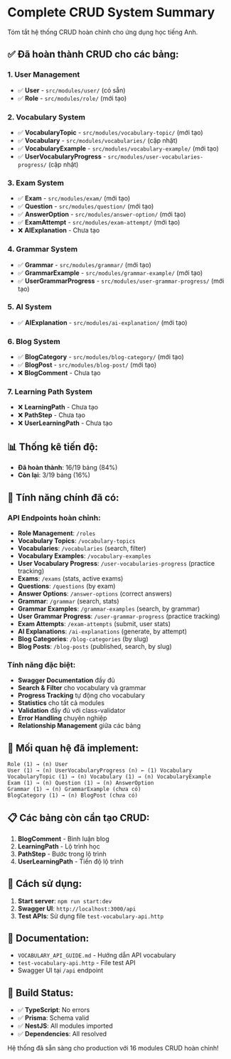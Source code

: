 # Complete CRUD System Summary

Tóm tắt hệ thống CRUD hoàn chỉnh cho ứng dụng học tiếng Anh.

## ✅ **Đã hoàn thành CRUD cho các bảng:**

### 1. **User Management**
- ✅ **User** - `src/modules/user/` (có sẵn)
- ✅ **Role** - `src/modules/role/` (mới tạo)

### 2. **Vocabulary System**
- ✅ **VocabularyTopic** - `src/modules/vocabulary-topic/` (mới tạo)
- ✅ **Vocabulary** - `src/modules/vocabularies/` (cập nhật)
- ✅ **VocabularyExample** - `src/modules/vocabulary-example/` (mới tạo)
- ✅ **UserVocabularyProgress** - `src/modules/user-vocabularies-progress/` (cập nhật)

### 3. **Exam System**
- ✅ **Exam** - `src/modules/exam/` (mới tạo)
- ✅ **Question** - `src/modules/question/` (mới tạo)
- ✅ **AnswerOption** - `src/modules/answer-option/` (mới tạo)
- ✅ **ExamAttempt** - `src/modules/exam-attempt/` (mới tạo)
- ❌ **AIExplanation** - Chưa tạo

### 4. **Grammar System**
- ✅ **Grammar** - `src/modules/grammar/` (mới tạo)
- ✅ **GrammarExample** - `src/modules/grammar-example/` (mới tạo)
- ✅ **UserGrammarProgress** - `src/modules/user-grammar-progress/` (mới tạo)

### 5. **AI System**
- ✅ **AIExplanation** - `src/modules/ai-explanation/` (mới tạo)

### 6. **Blog System**
- ✅ **BlogCategory** - `src/modules/blog-category/` (mới tạo)
- ✅ **BlogPost** - `src/modules/blog-post/` (mới tạo)
- ❌ **BlogComment** - Chưa tạo

### 7. **Learning Path System**
- ❌ **LearningPath** - Chưa tạo
- ❌ **PathStep** - Chưa tạo
- ❌ **UserLearningPath** - Chưa tạo

## 📊 **Thống kê tiến độ:**

- **Đã hoàn thành**: 16/19 bảng (84%)
- **Còn lại**: 3/19 bảng (16%)

## 🎯 **Tính năng chính đã có:**

### **API Endpoints hoàn chỉnh:**
- **Role Management**: `/roles`
- **Vocabulary Topics**: `/vocabulary-topics`
- **Vocabularies**: `/vocabularies` (search, filter)
- **Vocabulary Examples**: `/vocabulary-examples`
- **User Vocabulary Progress**: `/user-vocabularies-progress` (practice tracking)
- **Exams**: `/exams` (stats, active exams)
- **Questions**: `/questions` (by exam)
- **Answer Options**: `/answer-options` (correct answers)
- **Grammar**: `/grammar` (search, stats)
- **Grammar Examples**: `/grammar-examples` (search, by grammar)
- **User Grammar Progress**: `/user-grammar-progress` (practice tracking)
- **Exam Attempts**: `/exam-attempts` (submit, user stats)
- **AI Explanations**: `/ai-explanations` (generate, by attempt)
- **Blog Categories**: `/blog-categories` (by slug)
- **Blog Posts**: `/blog-posts` (published, search, by slug)

### **Tính năng đặc biệt:**
- **Swagger Documentation** đầy đủ
- **Search & Filter** cho vocabulary và grammar
- **Progress Tracking** tự động cho vocabulary
- **Statistics** cho tất cả modules
- **Validation** đầy đủ với class-validator
- **Error Handling** chuyên nghiệp
- **Relationship Management** giữa các bảng

## 🔗 **Mối quan hệ đã implement:**

```
Role (1) → (n) User
User (1) → (n) UserVocabularyProgress (n) ← (1) Vocabulary
VocabularyTopic (1) → (n) Vocabulary (1) → (n) VocabularyExample
Exam (1) → (n) Question (1) → (n) AnswerOption
Grammar (1) → (n) GrammarExample (chưa có)
BlogCategory (1) → (n) BlogPost (chưa có)
```

## 📋 **Các bảng còn cần tạo CRUD:**

1. **BlogComment** - Bình luận blog
2. **LearningPath** - Lộ trình học
3. **PathStep** - Bước trong lộ trình
4. **UserLearningPath** - Tiến độ lộ trình

## 🚀 **Cách sử dụng:**

1. **Start server**: `npm run start:dev`
2. **Swagger UI**: `http://localhost:3000/api`
3. **Test APIs**: Sử dụng file `test-vocabulary-api.http`

## 📖 **Documentation:**

- `VOCABULARY_API_GUIDE.md` - Hướng dẫn API vocabulary
- `test-vocabulary-api.http` - File test API
- Swagger UI tại `/api` endpoint

## 🔧 **Build Status:**

- ✅ **TypeScript**: No errors
- ✅ **Prisma**: Schema valid
- ✅ **NestJS**: All modules imported
- ✅ **Dependencies**: All resolved

Hệ thống đã sẵn sàng cho production với 16 modules CRUD hoàn chỉnh!
